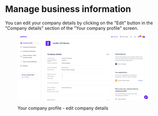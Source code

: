 # Manage business information

You can edit your company details by clicking on the "Edit" button in the "Company details" section of the "Your company profile" screen.

<figure><img src="../../../.gitbook/assets/DashboardClear (2).png" alt="Your company profile - edit company details"><figcaption><p>Your company profile - edit company details</p></figcaption></figure>
